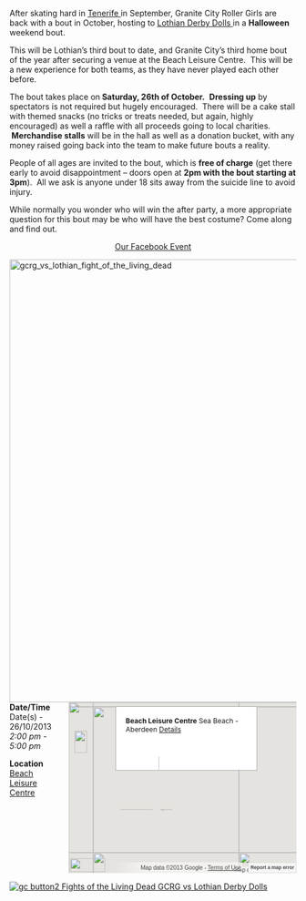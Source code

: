 <html><body><p dir="ltr">After skating hard in <a title="Tenerife vs GCRG" href="http://granitecityrollergirls.org.uk/tenerife-vs-gcrg/" target="_blank">Tenerife </a>in September, Granite City Roller Girls are back with a bout in October, hosting to <a href="http://lothianderbydolls.com/" target="_blank">Lothian Derby Dolls </a>in a <strong>Halloween</strong> weekend bout.</p>
<p dir="ltr">This will be Lothian’s third bout to date, and Granite City’s third home bout of the year after securing a venue at the Beach Leisure Centre.  This will be a new experience for both teams, as they have never played each other before.</p>
<p dir="ltr">The bout takes place on<strong> Saturday, 26th of October.</strong>  <strong>Dressing up</strong> by spectators is not required but hugely encouraged.  There will be a cake stall with themed snacks (no tricks or treats needed, but again, highly encouraged) as well a raffle with all proceeds going to local charities. <strong> Merchandise stalls</strong> will be in the hall as well as a donation bucket, with any money raised going back into the team to make future bouts a reality.</p>
<p dir="ltr">People of all ages are invited to the bout, which is <strong>free of charge</strong> (get there early to avoid disappointment – doors open at <strong>2pm with the bout starting at 3pm</strong>).  All we ask is anyone under 18 sits away from the suicide line to avoid injury.</p>
<p dir="ltr">While normally you wonder who will win the after party, a more appropriate question for this bout may be who will have the best costume? Come along and find out.</p>
<p style="text-align:center;"><span class="fblink"> <a href="https://www.facebook.com/events/507900889299315/?fref=ts">Our Facebook Event</a> </span></p>
<a href="http://granitecityrollergirls.org.uk/wp-content/uploads/2013/10/gcrg_vs_lothian_fight_of_the_living_dead.jpg"><img class="aligncenter size-large wp-image-21228" alt="gcrg_vs_lothian_fight_of_the_living_dead" src="http://granitecityrollergirls.org.uk/wp-content/uploads/2013/10/gcrg_vs_lothian_fight_of_the_living_dead-768x1024.jpg" width="584" height="778"></a>
<div style="float:right;margin:0 0 15px 15px;">
<div class="em-location-map-container" style="position:relative;background:#CDCDCD;width:400px;height:300px;">
<div class="em-location-map" id="em-location-map-5474b" style="width:100%;height:100%;position:relative;background-color:#e5e3df;overflow:hidden;-webkit-transform:translateZ(0);">
<div style="position:absolute;left:0;top:0;overflow:hidden;width:100%;height:100%;z-index:0;">
<div style="position:absolute;left:0;top:0;overflow:hidden;width:100%;height:100%;z-index:0;">
<div style="position:absolute;left:0;top:0;z-index:1;cursor:8 8, default;-webkit-transform-origin:0 0;-webkit-transform:matrix(1,0,0,1,0,0);">
<div style="-webkit-transform:translateZ(0);position:absolute;left:0;top:0;z-index:200;"></div>
<div style="-webkit-transform:translateZ(0);position:absolute;left:0;top:0;z-index:201;"></div>
<div style="-webkit-transform:translateZ(0);position:absolute;left:0;top:0;z-index:202;">
<div style="-webkit-transform:translateZ(0);position:absolute;left:0;top:0;z-index:104;">
<div class="gmnoprint" style="position:absolute;left:91px;top:87px;z-index:223;">
<div style="width:70px;height:30px;overflow:hidden;position:absolute;z-index:1;left:41px;top:0;"><img style="position:absolute;left:-323px;top:0;width:1144px;height:370px;border:0;padding:0;margin:0;" alt="" src="http://maps.gstatic.com/mapfiles/iws3.png"></div>
<div style="width:70px;height:30px;overflow:hidden;position:absolute;z-index:1;left:270px;top:0;"><img style="position:absolute;left:-1033px;top:0;width:1144px;height:370px;border:0;padding:0;margin:0;" alt="" src="http://maps.gstatic.com/mapfiles/iws3.png"></div>
<div style="width:70px;height:60px;overflow:hidden;position:absolute;z-index:1;left:0;top:42px;"><img style="position:absolute;left:-14px;top:-310px;width:1144px;height:370px;border:0;padding:0;margin:0;" alt="" src="http://maps.gstatic.com/mapfiles/iws3.png"></div>
<div style="width:70px;height:60px;overflow:hidden;position:absolute;z-index:1;left:259px;top:42px;"><img style="position:absolute;left:-754px;top:-310px;width:1144px;height:370px;border:0;padding:0;margin:0;" alt="" src="http://maps.gstatic.com/mapfiles/iws3.png"></div>
<div style="width:140px;height:60px;overflow:hidden;position:absolute;z-index:1;left:70px;top:42px;"><img style="position:absolute;left:-119px;top:-310px;width:1144px;height:370px;border:0;padding:0;margin:0;" alt="" src="http://maps.gstatic.com/mapfiles/iws3.png"></div>
<div style="width:159px;height:30px;overflow:hidden;position:absolute;z-index:1;left:111px;top:0;"><img style="position:absolute;left:-393px;top:0;width:1144px;height:370px;border:0;padding:0;margin:0;" alt="" src="http://maps.gstatic.com/mapfiles/iws3.png"></div>
<div style="width:82px;height:12px;overflow:hidden;position:absolute;z-index:1;left:29px;top:30px;"><img style="position:absolute;left:-311px;top:-30px;width:auto;height:auto;border:0;padding:0;margin:0;" alt="" src="http://maps.gstatic.com/mapfiles/iws3.png"></div>
<div style="width:82px;height:12px;overflow:hidden;position:absolute;z-index:1;left:288px;top:30px;"><img style="position:absolute;left:-1051px;top:-30px;width:auto;height:auto;border:0;padding:0;margin:0;" alt="" src="http://maps.gstatic.com/mapfiles/iws3.png"></div>
<div style="width:0;height:60px;overflow:hidden;position:absolute;z-index:1;left:70px;top:42px;"><img style="position:absolute;left:-345px;top:-310px;width:1144px;height:370px;border:0;padding:0;margin:0;" alt="" src="http://maps.gstatic.com/mapfiles/iws3.png"></div>
<div style="width:49px;height:60px;overflow:hidden;position:absolute;z-index:1;left:210px;top:42px;"><img style="position:absolute;left:-345px;top:-310px;width:1144px;height:370px;border:0;padding:0;margin:0;" alt="" src="http://maps.gstatic.com/mapfiles/iws3.png"></div>
<div style="width:177px;height:12px;overflow:hidden;position:absolute;z-index:1;left:111px;top:30px;"><img style="position:absolute;left:-360px;top:-30px;width:1144px;height:370px;border:0;padding:0;margin:0;" alt="" src="http://maps.gstatic.com/mapfiles/iws3.png"></div>
</div>
</div>
<div style="-webkit-transform:translateZ(0);position:absolute;left:0;top:0;z-index:105;"></div>
<div style="-webkit-transform:translateZ(0);position:absolute;left:0;top:0;z-index:106;">
<div style="position:absolute;left:82px;top:7px;cursor:default;z-index:223;">
<div style="width:48px;height:8px;overflow:hidden;position:absolute;z-index:1;left:125px;top:112px;"><img style="position:absolute;left:-49px;top:-715px;width:690px;height:786px;border:0;padding:0;margin:0;" alt="" src="http://maps.gstatic.com/mapfiles/iw3.png"></div>
<div style="width:44px;height:8px;overflow:hidden;position:absolute;z-index:1;left:120px;top:119px;"><img style="position:absolute;left:-44px;top:-722px;width:690px;height:786px;border:0;padding:0;margin:0;" alt="" src="http://maps.gstatic.com/mapfiles/iw3.png"></div>
<div style="width:40px;height:8px;overflow:hidden;position:absolute;z-index:1;left:115px;top:126px;"><img style="position:absolute;left:-39px;top:-729px;width:690px;height:786px;border:0;padding:0;margin:0;" alt="" src="http://maps.gstatic.com/mapfiles/iw3.png"></div>
<div style="width:36px;height:8px;overflow:hidden;position:absolute;z-index:1;left:110px;top:133px;"><img style="position:absolute;left:-34px;top:-736px;width:690px;height:786px;border:0;padding:0;margin:0;" alt="" src="http://maps.gstatic.com/mapfiles/iw3.png"></div>
<div style="width:31px;height:8px;overflow:hidden;position:absolute;z-index:1;left:105px;top:140px;"><img style="position:absolute;left:-29px;top:-743px;width:690px;height:786px;border:0;padding:0;margin:0;" alt="" src="http://maps.gstatic.com/mapfiles/iw3.png"></div>
<div style="width:27px;height:8px;overflow:hidden;position:absolute;z-index:1;left:100px;top:147px;"><img style="position:absolute;left:-24px;top:-750px;width:690px;height:786px;border:0;padding:0;margin:0;" alt="" src="http://maps.gstatic.com/mapfiles/iw3.png"></div>
<div style="width:23px;height:8px;overflow:hidden;position:absolute;z-index:1;left:95px;top:154px;"><img style="position:absolute;left:-19px;top:-757px;width:690px;height:786px;border:0;padding:0;margin:0;" alt="" src="http://maps.gstatic.com/mapfiles/iw3.png"></div>
<div style="width:18px;height:8px;overflow:hidden;position:absolute;z-index:1;left:90px;top:161px;"><img style="position:absolute;left:-14px;top:-764px;width:690px;height:786px;border:0;padding:0;margin:0;" alt="" src="http://maps.gstatic.com/mapfiles/iw3.png"></div>
<div style="width:14px;height:8px;overflow:hidden;position:absolute;z-index:1;left:85px;top:168px;"><img style="position:absolute;left:-9px;top:-771px;width:690px;height:786px;border:0;padding:0;margin:0;" alt="" src="http://maps.gstatic.com/mapfiles/iw3.png"></div>
<div style="width:10px;height:8px;overflow:hidden;position:absolute;z-index:1;left:80px;top:175px;"><img style="position:absolute;left:-4px;top:-778px;width:690px;height:786px;border:0;padding:0;margin:0;" alt="" src="http://maps.gstatic.com/mapfiles/iw3.png"></div>
<div style="width:97px;height:25px;overflow:hidden;position:absolute;z-index:1;left:76px;top:88px;"><img style="position:absolute;left:0;top:-691px;width:690px;height:786px;border:0;padding:0;margin:0;" alt="" src="http://maps.gstatic.com/mapfiles/iw3.png"></div>
<div style="position:absolute;left:0;top:0;width:247px;height:111px;overflow:hidden;background-color:white;border:1px solid #ababab;"></div>
<div style="width:247px;height:111px;">
<div style="width:10px;height:10px;overflow:hidden;position:absolute;opacity:.7;right:12px;top:12px;z-index:10000;cursor:pointer;"><img style="position:absolute;left:-18px;top:-44px;width:68px;height:67px;border:0;padding:0;margin:0;" alt="" src="http://maps.gstatic.com/mapfiles/mv/imgs8.png"></div>
<div style="cursor:default;position:absolute;left:18px;top:18px;z-index:2;width:213px;height:77px;">
<div class="em-map-balloon" style="font-size:12px;">
<div class="em-map-balloon-content"><strong>Beach Leisure Centre</strong>
Sea Beach - Aberdeen
<a href="http://granitecityrollergirls.org.uk/locations/beach-leisure-centre/">Details</a></div>
</div>
</div>
</div>
</div>
</div>
</div>
<div style="-webkit-transform:translateZ(0);position:absolute;left:0;top:0;z-index:100;"></div>
<div style="position:absolute;z-index:0;left:0;top:0;">
<div style="overflow:hidden;width:406px;height:306px;"><img style="width:406px;height:306px;" alt="" src="http://maps.googleapis.com/maps/api/js/StaticMapService.GetMapImage?1m2&amp;1i2072789&amp;2i1281528&amp;2e1&amp;3u14&amp;4m2&amp;1u406&amp;2u306&amp;5m5&amp;1e0&amp;2b1&amp;5sen-GB&amp;6sus&amp;10b0&amp;token=96361"></div>
</div>
<div style="position:absolute;left:0;top:0;z-index:0;">
<div style="position:absolute;left:0;top:0;z-index:1;">
<div style="width:256px;height:256px;-webkit-transform:translateZ(0);position:absolute;left:299px;top:8px;opacity:1;transition:opacity 200ms ease-out;-webkit-transition:opacity 200ms ease-out;"><img style="width:256px;height:256px;border:0;padding:0;margin:0;-webkit-transform:translateZ(0);" alt="" src="http://mt0.googleapis.com/vt?lyrs=m@238000000&amp;src=apiv3&amp;hl=en-GB&amp;x=8098&amp;y=5006&amp;z=14&amp;s=Gali&amp;style=59,37%7Csmartmaps"></div>
<div style="width:256px;height:256px;-webkit-transform:translateZ(0);position:absolute;left:299px;top:-248px;opacity:1;transition:opacity 200ms ease-out;-webkit-transition:opacity 200ms ease-out;"><img style="width:256px;height:256px;border:0;padding:0;margin:0;-webkit-transform:translateZ(0);" alt="" src="http://mt0.googleapis.com/vt?lyrs=m@238000000&amp;src=apiv3&amp;hl=en-GB&amp;x=8098&amp;y=5005&amp;z=14&amp;s=Gal&amp;style=59,37%7Csmartmaps"></div>
<div style="width:256px;height:256px;-webkit-transform:translateZ(0);position:absolute;left:299px;top:264px;opacity:1;transition:opacity 200ms ease-out;-webkit-transition:opacity 200ms ease-out;"><img style="width:256px;height:256px;border:0;padding:0;margin:0;-webkit-transform:translateZ(0);" alt="" src="http://mt0.googleapis.com/vt?lyrs=m@238000000&amp;src=apiv3&amp;hl=en-GB&amp;x=8098&amp;y=5007&amp;z=14&amp;s=Galil&amp;style=59,37%7Csmartmaps"></div>
<div style="width:256px;height:256px;-webkit-transform:translateZ(0);position:absolute;left:43px;top:-248px;opacity:1;transition:opacity 200ms ease-out;-webkit-transition:opacity 200ms ease-out;"><img style="width:256px;height:256px;border:0;padding:0;margin:0;-webkit-transform:translateZ(0);" alt="" src="http://mt1.googleapis.com/vt?lyrs=m@238036147&amp;src=apiv3&amp;hl=en-GB&amp;x=8097&amp;y=5005&amp;z=14&amp;s=&amp;style=59,37%7Csmartmaps"></div>
<div style="width:256px;height:256px;-webkit-transform:translateZ(0);position:absolute;left:43px;top:8px;opacity:1;transition:opacity 200ms ease-out;-webkit-transition:opacity 200ms ease-out;"><img style="width:256px;height:256px;border:0;padding:0;margin:0;-webkit-transform:translateZ(0);" alt="" src="http://mt1.googleapis.com/vt?lyrs=m@238036689&amp;src=apiv3&amp;hl=en-GB&amp;x=8097&amp;y=5006&amp;z=14&amp;s=G&amp;style=59,37%7Csmartmaps"></div>
<div style="width:256px;height:256px;-webkit-transform:translateZ(0);position:absolute;left:43px;top:264px;opacity:1;transition:opacity 200ms ease-out;-webkit-transition:opacity 200ms ease-out;"><img style="width:256px;height:256px;border:0;padding:0;margin:0;-webkit-transform:translateZ(0);" alt="" src="http://mt1.googleapis.com/vt?lyrs=m@238045317&amp;src=apiv3&amp;hl=en-GB&amp;x=8097&amp;y=5007&amp;z=14&amp;s=Ga&amp;style=59,37%7Csmartmaps"></div>
<div style="width:256px;height:256px;-webkit-transform:translateZ(0);position:absolute;left:-213px;top:-248px;opacity:1;transition:opacity 200ms ease-out;-webkit-transition:opacity 200ms ease-out;"><img style="width:256px;height:256px;border:0;padding:0;margin:0;-webkit-transform:translateZ(0);" alt="" src="http://mt0.googleapis.com/vt?lyrs=m@238050675&amp;src=apiv3&amp;hl=en-GB&amp;x=8096&amp;y=5005&amp;z=14&amp;s=Galil&amp;style=59,37%7Csmartmaps"></div>
<div style="width:256px;height:256px;-webkit-transform:translateZ(0);position:absolute;left:-213px;top:8px;opacity:1;transition:opacity 200ms ease-out;-webkit-transition:opacity 200ms ease-out;"><img style="width:256px;height:256px;border:0;padding:0;margin:0;-webkit-transform:translateZ(0);" alt="" src="http://mt0.googleapis.com/vt?lyrs=m@238050675&amp;src=apiv3&amp;hl=en-GB&amp;x=8096&amp;y=5006&amp;z=14&amp;s=Galile&amp;style=59,37%7Csmartmaps"></div>
<div style="width:256px;height:256px;-webkit-transform:translateZ(0);position:absolute;left:-213px;top:264px;opacity:1;transition:opacity 200ms ease-out;-webkit-transition:opacity 200ms ease-out;"><img style="width:256px;height:256px;border:0;padding:0;margin:0;-webkit-transform:translateZ(0);" alt="" src="http://mt0.googleapis.com/vt?lyrs=m@238050675&amp;src=apiv3&amp;hl=en-GB&amp;x=8096&amp;y=5007&amp;z=14&amp;s=Galileo&amp;style=59,37%7Csmartmaps"></div>
</div>
</div>
</div>
</div>
<div style="margin:2px 5px 2px 2px;z-index:1000000;position:absolute;left:0;bottom:0;"><a style="position:static;overflow:visible;float:none;display:inline;" title="Click to see this area on Google Maps" href="http://maps.google.com/maps?ll=57.153349,-2.073657&amp;z=14&amp;t=m&amp;hl=en-GB" target="_blank">
</a>
<div style="width:62px;height:24px;cursor:pointer;"><img style="position:absolute;left:0;top:0;width:62px;height:24px;border:0;padding:0;margin:0;" alt="" src="http://maps.gstatic.com/mapfiles/google_white.png"></div>
</div>
<div class="gmnoprint" style="z-index:1000001;position:absolute;right:95px;bottom:0;">
<div style="height:19px;line-height:19px;padding-right:2px;padding-left:50px;background-image:-webkit-linear-gradient(left,rgba(255,255,255,0) 0px,rgba(255,255,255,0.498039) 50px);font-family:Arial, sans-serif;font-size:10px;color:#444444;white-space:nowrap;direction:ltr;text-align:right;background-position:initial initial;background-repeat:initial initial;"><a style="color:#444444;text-decoration:underline;cursor:pointer;display:none;">Map Data</a>Map data ©2013 Google - <a style="color:#444444;text-decoration:underline;cursor:pointer;" href="http://www.google.com/intl/en-GB_US/help/terms_maps.html" target="_blank">Terms of Use</a></div>
</div>
<div style="background-color:white;padding:15px 21px;border:1px solid #ababab;font-family:Arial, sans-serif;color:#222222;-webkit-box-shadow:rgba(0,0,0,0.2) 0 4px 16px;box-shadow:rgba(0,0,0,0.2) 0 4px 16px;z-index:10000002;display:none;width:256px;height:148px;position:absolute;left:53px;top:63px;">
<div style="padding:0 0 10px;font-size:16px;">Map Data</div>
<div style="font-size:13px;">Map data ©2013 Google</div>
<div style="width:10px;height:10px;overflow:hidden;position:absolute;opacity:.7;right:12px;top:12px;z-index:10000;cursor:pointer;"><img style="position:absolute;left:-18px;top:-44px;width:68px;height:67px;border:0;padding:0;margin:0;" alt="" src="http://maps.gstatic.com/mapfiles/mv/imgs8.png"></div>
</div>
<div class="gmnoscreen" style="position:absolute;right:0;bottom:0;">
<div style="font-family:Arial, sans-serif;font-size:10px;color:#444444;direction:ltr;text-align:right;background-color:#f5f5f5;">Map data ©2013 Google</div>
</div>
<div class="gmnoprint" style="font-size:10px;height:17px;background-color:#f5f5f5;border:1px solid #dcdcdc;line-height:19px;position:absolute;right:0;bottom:0;"><a style="font-family:Arial, sans-serif;font-size:85%;font-weight:bold;bottom:1px;padding:1px 3px;color:#444444;text-decoration:none;position:relative;" title="Report errors in the road map or imagery to Google" href="http://maps.google.com/maps?ll=57.153349,-2.073657&amp;z=14&amp;t=m&amp;hl=en-GB&amp;skstate=action:mps_dialog%24apiref:1&amp;output=classic" target="_new">Report a map error</a></div>
<div class="gmnoprint" style="margin:5px;position:absolute;left:0;top:0;">
<div style="cursor:8 8, default;position:absolute;left:0;top:0;">
<div style="width:32px;height:40px;overflow:hidden;position:absolute;left:0;top:0;"><img style="position:absolute;left:-9px;top:-102px;border:0;padding:0;margin:0;width:1029px;height:255px;" alt="" src="http://maps.gstatic.com/mapfiles/cb/mod_cb_scout/cb_scout_sprite_api_003.png"></div>
<div style="width:32px;height:40px;overflow:hidden;position:absolute;left:0;top:0;visibility:hidden;"><img style="position:absolute;left:-107px;top:-102px;border:0;padding:0;margin:0;width:1029px;height:255px;" alt="" src="http://maps.gstatic.com/mapfiles/cb/mod_cb_scout/cb_scout_sprite_api_003.png"></div>
<div style="width:32px;height:40px;overflow:hidden;position:absolute;left:0;top:0;visibility:hidden;"><img style="position:absolute;left:-58px;top:-102px;border:0;padding:0;margin:0;width:1029px;height:255px;" alt="" src="http://maps.gstatic.com/mapfiles/cb/mod_cb_scout/cb_scout_sprite_api_003.png"></div>
<div style="width:32px;height:40px;overflow:hidden;position:absolute;left:0;top:0;visibility:hidden;"><img style="position:absolute;left:-205px;top:-102px;border:0;padding:0;margin:0;width:1029px;height:255px;" alt="" src="http://maps.gstatic.com/mapfiles/cb/mod_cb_scout/cb_scout_sprite_api_003.png"></div>
</div>
<div class="gmnoprint" style="opacity:.6;display:none;position:absolute;"><img style="border:0;padding:0;margin:0;cursor:pointer;width:22px;height:22px;" title="Rotate map 90 degrees" alt="" src="http://maps.gstatic.com/mapfiles/rotate2.png"></div>
<div class="gmnoprint" style="position:absolute;left:5px;top:45px;">

<img style="width:22px;height:39px;border:0;padding:0;margin:0;" alt="" src="http://maps.gstatic.com/mapfiles/szc4.png">
<div style="position:absolute;left:0;top:0;width:22px;height:17px;cursor:pointer;" title="Zoom in"></div>
<div style="position:absolute;left:0;top:18px;width:22px;height:17px;cursor:pointer;" title="Zoom out"></div>
</div>
</div>
</div>
</div>
</div>
<div class="em-location-map-info" id="em-location-map-info-5474b" style="display:none;visibility:hidden;"></div>
<div class="em-location-map-coords" id="em-location-map-coords-5474b" style="display:none;visibility:hidden;"><span class="lat">57.15009</span>
<span class="lng">-2.0770899999999983</span></div>
</div>
<strong>Date/Time</strong>
Date(s) - 26/10/2013
<i>2:00 pm - 5:00 pm</i>

<strong>Location</strong>
<a title="Beach Leisure Centre" href="http://granitecityrollergirls.org.uk/locations/beach-leisure-centre/">Beach Leisure Centre</a>

<a href="http://www.google.com/calendar/event?action=TEMPLATE&amp;text=Fights+of+the+Living+Dead+-+GCRG+vs+Lothian+Derby+Dolls&amp;dates=20131026T130000Z/20131026T160000Z&amp;details=Halloween+is+fast+approaching+and+so+is+Granite+City+Roller+Girls%E2%80%99+last+home+game+of+the+year%2C+against+the+Lothian+Derby+Dolls%3A+Fight+of+the+Living+Dead.So+get+down+to+the+Beach+Leisure+Centre+for+a+bite+of+the+action+and+reanimate+your+hunger+for+the+game+before+the+deadly+winter+sets+in.This+bout+will+be+FREE+ENTRY.+It%E2%80%99s+a+no-brainer%E2%80%A6+Run+to+it+as+fast+as+you+can%21%21%21%21+%3Ca+href%3D%22https%3A%2F%2Fwww.facebook.com%2Fevents%2F507900889299315%2F%3Ffref%3Dts%22%3EFacebook+Event%3C%2Fa%3E++%3Ca+href%3D%22http%3A%2F%2Fgranitecityrollergirls.org.uk%2Fwp-content%2Fuploads%2F2013%2F10%2Fgcrg_vs_lothian_fight_of_the_living_dead.jpg%22%3E%3C%2Fa%3E%3Ca+href%3D%22https%3A%2F%2Fwww.facebook.com%2Flothianderby%22%3ELothian+Derby+Dolls%3C%2Fa%3E&amp;location=Beach+Leisure+Centre&amp;trp=false&amp;sprop=http%3A%2F%2Fgranitecityrollergirls.org.uk%2Fevents%2Fgcrg-vs-lothian-derby-dolls%2F&amp;sprop=name:Granite+City+Roller+Girls" target="_blank"><img title="Fights of the Living Dead   GCRG vs Lothian Derby Dolls" alt="gc button2 Fights of the Living Dead   GCRG vs Lothian Derby Dolls" src="http://www.google.com/calendar/images/ext/gc_button2.gif" border="0"></a></body></html>
